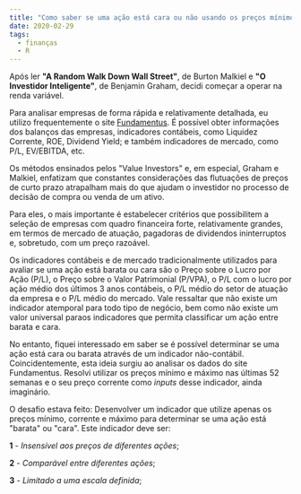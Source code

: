 ```yaml
---
title: "Como saber se uma ação está cara ou não usando os preços mínimo, corrente e máximo?"
date: 2020-02-29
tags:
  - finanças
  - R
---
```

Após ler **"A Random Walk Down Wall Street"**, de Burton Malkiel e **"O Investidor Inteligente"**, de Benjamin Graham, decidi começar a operar na renda variável. 

Para analisar empresas de forma rápida e relativamente detalhada, eu utilizo frequentemente o site [Fundamentus](https://www.fundamentus.com.br/). É possível obter informações dos balanços das empresas, indicadores contábeis, como Liquidez Corrente,
ROE, Dividend Yield; e também indicadores de mercado, como P/L, EV/EBITDA, etc.

Os métodos ensinados pelos "Value Investors" e, em especial, Graham e Malkiel, enfatizam que constantes considerações
das flutuações de preços de curto prazo atrapalham mais do que ajudam o investidor no processo de decisão de
compra ou venda de um ativo. 

Para eles, o mais importante é estabelecer critérios que possibilitem a seleção de empresas com quadro financeira forte,
relativamente grandes, em termos de mercado de atuação, pagadoras de dividendos ininterruptos e, sobretudo, com um preço razoável. 

Os indicadores contábeis e de mercado tradicionalmente utilizados para avaliar se uma  ação está barata ou cara são o Preço sobre o Lucro por Ação (P/L), 
o Preço sobre o Valor Patrimonial (P/VPA), o P/L com o lucro por ação médio dos últimos 3 anos contábeis,
o P/L médio do setor de atuação da empresa e o P/L médio do mercado. Vale ressaltar que não existe um indicador atemporal 
para todo tipo de negócio, bem como não existe um valor universal paraos indicadores que permita classificar um ação entre barata e cara. 

No entanto, fiquei interessado em saber se é possível determinar se uma ação está
cara ou barata através de um indicador não-contábil. Coincidentemente, esta ideia surgiu ao analisar os dados
do site Fundamentus. Resolvi utilizar os preços mínimo e máximo nas últimas 52 semanas e o seu preço corrente como *inputs* desse indicador, ainda imaginário.

O desafio estava feito: Desenvolver um indicador que utilize apenas os preços mínimo, corrente e máximo para determinar se uma ação está "barata" ou "cara". Este indicador deve ser:

**1** - *Insensível aos preços de diferentes ações*; 

**2** - *Comparável entre diferentes ações*;

**3** - *Limitado a uma escala definida*;
